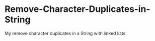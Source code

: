 # Remove-Character-Duplicates-in-String
My remove character duplicates in a String with linked lists.
